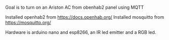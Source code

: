 Goal is to turn on an Ariston AC from obenhab2 panel using MQTT

Installed openhab2 from https://docs.openhab.org/
Installed mosquitto from https://mosquitto.org/

Hardware is arduino nano and esp8266, an IR led emitter and a RGB led.
